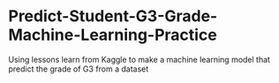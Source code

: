 # Predict-Student-G3-Grade-Machine-Learning-Practice
Using lessons learn from Kaggle to make a machine learning model that predict the grade of G3 from a dataset
